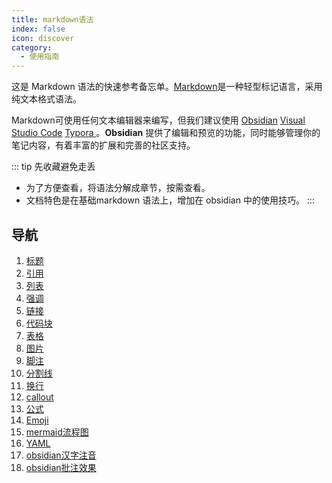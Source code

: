 ```yaml
---
title: markdown语法
index: false
icon: discover
category:
  - 使用指南
---
```

这是 Markdown 语法的快速参考备忘单。[Markdown](https://daringfireball.net/projects/markdown/)是一种轻型标记语言，采用纯文本格式语法。

Markdown可使用任何文本编辑器来编写，但我们建议使用 [Obsidian](https://obsidian.md/) [Visual Studio Code](https://code.visualstudio.com/) [Typora ](https://typora.io/)。**Obsidian** 提供了编辑和预览的功能，同时能够管理你的笔记内容，有着丰富的扩展和完善的社区支持。


::: tip 先收藏避免走丢
- 为了方便查看，将语法分解成章节，按需查看。  
- 文档特色是在基础markdown 语法上，增加在 obsidian 中的使用技巧。
:::
## 导航
1. [标题](title.md)
2. [引用](quote.md)
3. [列表](list.md)
4. [强调](emphasize.md)
5. [链接](link.md)
6. [代码块](Code-Block.md)
7. [表格](table.md)
8. [图片](image.md)
9. [脚注](Footnotes.md)
10. [分割线](Dividing-Line.md)
11. [换行](line-break.md)
12. [callout](callout.md)
13. [公式](Formula.md)
14. [Emoji](Emoji.md)
15. [mermaid流程图](/zh/markdown/mermaid.md)
16. [YAML](/zh/markdown/yaml.md)
17. [obsidian汉字注音](obsidian汉字注音.md)
18. [obsidian批注效果](obsidian批注效果.md)
